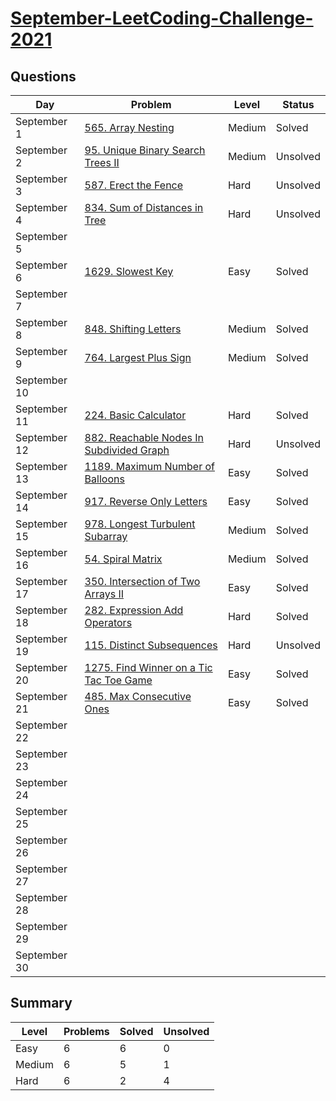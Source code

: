 # [September-LeetCoding-Challenge-2021](https://leetcode.com/explore/featured/card/september-leetcoding-challenge-2021/)


## Questions
| Day | Problem | Level | Status |
| --- | --- | --- | --- |
| September 1 | [565. Array Nesting](https://leetcode.com/problems/array-nesting/) | Medium | Solved |
| September 2 | [95. Unique Binary Search Trees II](https://leetcode.com/problems/unique-binary-search-trees-ii/) | Medium | Unsolved |
| September 3 | [587. Erect the Fence](https://leetcode.com/problems/erect-the-fence/) | Hard | Unsolved |
| September 4 | [834. Sum of Distances in Tree](https://leetcode.com/problems/sum-of-distances-in-tree/) | Hard | Unsolved |
| September 5 | []() | | |
| September 6 | [1629. Slowest Key](https://leetcode.com/problems/slowest-key/) | Easy | Solved |
| September 7 | []() | | |
| September 8 | [848. Shifting Letters](https://leetcode.com/problems/shifting-letters/) | Medium | Solved |
| September 9 | [764. Largest Plus Sign](https://leetcode.com/problems/largest-plus-sign/) | Medium | Solved |
| September 10 | []() | | |
| September 11 | [224. Basic Calculator](https://leetcode.com/problems/basic-calculator/) | Hard | Solved |
| September 12 | [882. Reachable Nodes In Subdivided Graph](https://leetcode.com/problems/reachable-nodes-in-subdivided-graph/) | Hard | Unsolved |
| September 13 | [1189. Maximum Number of Balloons](https://leetcode.com/problems/maximum-number-of-balloons/) | Easy | Solved |
| September 14 | [917. Reverse Only Letters](https://leetcode.com/problems/reverse-only-letters/) | Easy | Solved |
| September 15 | [978. Longest Turbulent Subarray](https://leetcode.com/problems/longest-turbulent-subarray/) | Medium | Solved |
| September 16 | [54. Spiral Matrix](https://leetcode.com/problems/spiral-matrix/) | Medium | Solved |
| September 17 | [350. Intersection of Two Arrays II](https://leetcode.com/problems/intersection-of-two-arrays-ii/) | Easy | Solved |
| September 18 | [282. Expression Add Operators](https://leetcode.com/problems/expression-add-operators/) | Hard | Solved |
| September 19 | [115. Distinct Subsequences](https://leetcode.com/problems/distinct-subsequences/) | Hard | Unsolved |
| September 20 | [1275. Find Winner on a Tic Tac Toe Game](https://leetcode.com/problems/find-winner-on-a-tic-tac-toe-game/) | Easy | Solved |
| September 21 | [485. Max Consecutive Ones](https://leetcode.com/problems/max-consecutive-ones/) | Easy | Solved |
| September 22 | []() | | |
| September 23 | []() | | |
| September 24 | []() | | |
| September 25 | []() | | |
| September 26 | []() | | |
| September 27 | []() | | |
| September 28 | []() | | |
| September 29 | []() | | |
| September 30 | []() | | |


## Summary
| Level  | Problems | Solved | Unsolved |
| ---    | --- | --- | --- |
| Easy   | 6 | 6 | 0 |
| Medium | 6 | 5 | 1 |
| Hard   | 6 | 2 | 4 |
